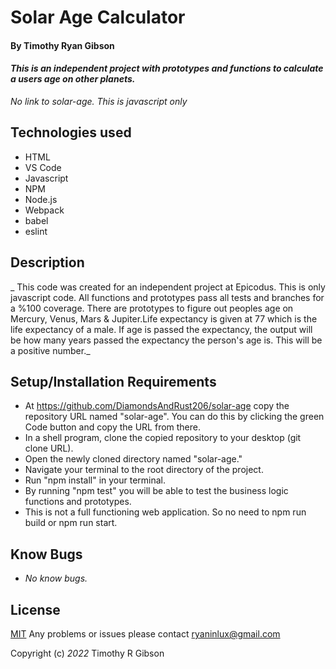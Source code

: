 # **Solar Age Calculator**

#### By Timothy Ryan Gibson
#### _This is an independent project with prototypes and functions to calculate a users age on other planets._

_No link to solar-age. This is javascript only_

## Technologies used

* HTML
* VS Code
* Javascript
* NPM
* Node.js
* Webpack
* babel
* eslint

## Description

_ This code was created for an independent project at Epicodus. This is only javascript code. All functions and prototypes pass all tests and branches for a %100 coverage. There are prototypes to figure out peoples age on Mercury, Venus, Mars & Jupiter.Life expectancy is given at 77 which is the life expectancy of a male. If age is passed the expectancy, the output will be how many years passed the expectancy the person's age is. This will be a positive number._

## Setup/Installation Requirements

* At https://github.com/DiamondsAndRust206/solar-age copy the repository URL named "solar-age". You can do this by clicking the green Code button and copy the URL from there.
* In a shell program, clone the copied repository to your desktop (git clone URL).
* Open the newly cloned directory named "solar-age."
* Navigate your terminal to the root directory of the project.
* Run "npm install" in your terminal.
* By running "npm test" you will be able to test the business logic functions and prototypes.
* This is not a full functioning web application. So no need to npm run build or npm run start.

## Know Bugs

* _No know bugs._

## License

[MIT](https://opensource.org/licenses/MIT)
Any problems or issues please contact ryaninlux@gmail.com

Copyright (c) _2022_ Timothy R Gibson